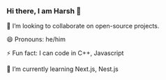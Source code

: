 ### Hi there, I am Harsh 👋
👯 I’m looking to collaborate on open-source projects.

😄 Pronouns: he/him

⚡ Fun fact: I can code in C++, Javascript

🌱 I’m currently learning Next.js, Nest.js

<!--
**HarshMakadiya/HarshMakadiya** is a ✨ _special_ ✨ repository because its `README.md` (this file) appears on your GitHub profile.

Here are some ideas to get you started:

- 🔭 I’m currently working on ...
- 🌱 I’m currently learning ...
-  👯 I’m looking to collaborate on...
- 🤔 I’m looking for help with ...
- 💬 Ask me about ...
- 📫 How to reach me: ...
- 😄 Pronouns: ...
- ⚡ Fun fact: ...
-->
